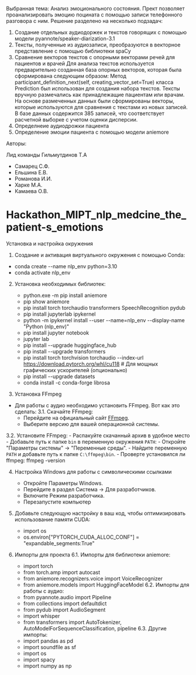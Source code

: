 Выбранная тема: Анализ эмоционального состояния.
Прект позволяет проанализировать эмоцию поцината с помощью записи телефонного разговора с ним.
Решение разделено на несколько подзадач:
1) Создание отдельных аудиодоржек и текстов говорящих с помощью модели pyannote/speaker-diarization-3.1
2) Тексты, полученные из аудиозаписи, преобразуются в векторное представление с помощью библиотеки spaCy
3) Сравнение векторов текстов с опорными векторами речей для пациентов и врачей
  Для анализа текстов используется предварительно созданная база опорных векторов, которая была сформирована следующим образом:
  Метод participant_definition_next(self, creating_vector_set=True) класса Prediction был использован для создания набора текстов.
  Тексты вручную размечались как принадлежащие пациентам или врачам.
  На основе размеченных данных были сформированы векторы, которые используются для сравнения с текстами из новых записей.
  В базе данных содержится 385 записей, что соответствует расчетной выборке с учетом оценки дисперсии.
4) Определнеие аудиодрожки пациента
5) Определение эмоции пациента с помощью модели aniemore

Авторы:

Лид команды	Гильмутдинов Т.А
- Самарец С.Ф.
- Ельшина Е.В.
- Романова И.И.
- Харке М.А.
- Камаева О.В.

# Hackathon_MIPT_nlp_medcine_the_patient-s_emotions
Установка и настройка окружения
1. Создание и активация виртуального окружения с помощью Conda:
  - conda create --name nlp_env python=3.10
  - conda activate nlp_env
2. Установка необходимых библиотек:
   - python.exe -m pip install aniemore
   - pip show aniemore
   - pip install torch torchaudio transformers SpeechRecognition pydub
   - pip install jupyterlab ipykernel
   - python -m ipykernel install --user --name=nlp_env --display-name "Python (nlp_env)"
   - pip install jupyter notebook
   - jupyter lab
   - pip install --upgrade huggingface_hub
   - pip install --upgrade transformers
   - pip install torch torchvision torchaudio --index-url https://download.pytorch.org/whl/cu118  # Для мощных графических ускорителей (опционально)
   - pip install --upgrade datasets
   - conda install -c conda-forge librosa
     
3. Установка FFmpeg
  - Для работы с аудио необходимо установить FFmpeg. Вот как это сделать:
  3.1. Скачайте FFmpeg:
    - Перейдите на официальный сайт [FFmpeg](https://ffmpeg.org/download.html).
    - Выберите версию для вашей операционной системы.

  3.2. Установите FFmpeg:
    - Распакуйте скачанный архив в удобное место
    - Добавьте путь к папке `bin` в переменную окружения `PATH`:
    - Откройте "Параметры системы" → "Переменные среды".
    - Найдите переменную `PATH` и добавьте путь к папке `C:\ffmpeg\bin`.
    - Проверте установился ли ffmpeg: ffmpeg -version
  
4. Настройка Windows для работы с символическими ссылками
    - Откройте Параметры Windows.
    - Перейдите в раздел Система → Для разработчиков.
    - Включите Режим разработчика.
    - Перезапустите компьютер

5. Добавьте следующую настройку в ваш код, чтобы оптимизировать использование памяти CUDA:
    - import os
    - os.environ["PYTORCH_CUDA_ALLOC_CONF"] = "expandable_segments:True"

6. Импорты для проекта
  6.1. Импорты для библиотеки aniemore:
    - import torch
    - from torch.amp import autocast
    - from aniemore.recognizers.voice import VoiceRecognizer
    - from aniemore.models import HuggingFaceModel
  6.2. Импорты для работы с аудио:
    - from pyannote.audio import Pipeline
    - from collections import defaultdict
    - from pydub import AudioSegment
    - import whisper
    - from transformers import AutoTokenizer, AutoModelForSequenceClassification, pipeline
  6.3. Другие импорты:
    - import pandas as pd
    - import soundfile as sf
    - import os
    - import spacy
    - import numpy as np
